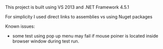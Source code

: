 This project is built using VS 2013 and .NET Framework 4.5.1

For simplicity I used direct links to assemblies vs using Nuget packages

Known issues:
- some test using pop up menu may fail if mouse poiner is located inside browser window during test run.
